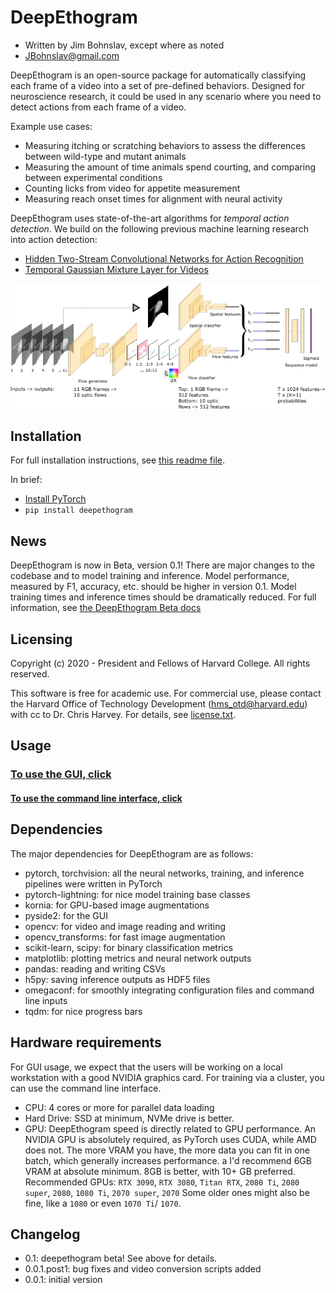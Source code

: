 # DeepEthogram
- Written by Jim Bohnslav, except where as noted
- JBohnslav@gmail.com

DeepEthogram is an open-source package for automatically classifying each frame of a video into a set of pre-defined 
behaviors. Designed for neuroscience research, it could be used in any scenario where you need to detect actions from 
each frame of a video.

Example use cases:
* Measuring itching or scratching behaviors to assess the differences between wild-type and mutant animals
* Measuring the amount of time animals spend courting, and comparing between experimental conditions
* Counting licks from video for appetite measurement
* Measuring reach onset times for alignment with neural activity

DeepEthogram uses state-of-the-art algorithms for *temporal action detection*. We build on the following previous machine 
learning research into action detection:
* [Hidden Two-Stream Convolutional Networks for Action Recognition](https://arxiv.org/abs/1704.00389)
* [Temporal Gaussian Mixture Layer for Videos](https://arxiv.org/abs/1803.06316)

![deepethogram schematic](docs/images/deepethogram_schematic.png)

## Installation
For full installation instructions, see [this readme file](docs/installation.md). 

In brief: 
* [Install PyTorch](https://pytorch.org/) 
* `pip install deepethogram`

## News
DeepEthogram is now in Beta, version 0.1! There are major changes to the codebase and to model training and inference. Model performance, measured by F1, accuracy, etc. should be higher in version 0.1. Model training times and inference times should be dramatically reduced. For full information, see [the DeepEthogram Beta docs](docs/beta.md)

## Licensing
Copyright (c) 2020 - President and Fellows of Harvard College. All rights reserved.

This software is free for academic use. For commercial use, please contact the Harvard Office of Technology 
Development (hms_otd@harvard.edu) with cc to Dr. Chris Harvey. For details, see [license.txt](license.txt). 

## Usage
### [To use the GUI, click](docs/using_gui.md)
#### [To use the command line interface, click](docs/using_CLI.md)

## Dependencies
The major dependencies for DeepEthogram are as follows: 
* pytorch, torchvision: all the neural networks, training, and inference pipelines were written in PyTorch
* pytorch-lightning: for nice model training base classes
* kornia: for GPU-based image augmentations
* pyside2: for the GUI
* opencv: for video and image reading and writing
* opencv_transforms: for fast image augmentation
* scikit-learn, scipy: for binary classification metrics
* matplotlib: plotting metrics and neural network outputs
* pandas: reading and writing CSVs
* h5py: saving inference outputs as HDF5 files
* omegaconf: for smoothly integrating configuration files and command line inputs
* tqdm: for nice progress bars

## Hardware requirements
For GUI usage, we expect that the users will be working on a local workstation with a good NVIDIA graphics card. For training via a cluster, you can use the command line interface. 

* CPU: 4 cores or more for parallel data loading
* Hard Drive: SSD at minimum, NVMe drive is better.
* GPU: DeepEthogram speed is directly related to GPU performance. An NVIDIA GPU is absolutely required, as PyTorch uses 
CUDA, while AMD does not. 
The more VRAM you have, the more data you can fit in one batch, which generally increases performance. a
I'd recommend 6GB VRAM at absolute minimum. 8GB is better, with 10+ GB preferred.
Recommended GPUs: `RTX 3090`, `RTX 3080`, `Titan RTX`, `2080 Ti`, `2080 super`, `2080`, `1080 Ti`, `2070 super`, `2070` 
Some older ones might also be fine, like a `1080` or even `1070 Ti`/ `1070`. 

## Changelog
* 0.1: deepethogram beta! See above for details. 
* 0.0.1.post1: bug fixes and video conversion scripts added
* 0.0.1: initial version